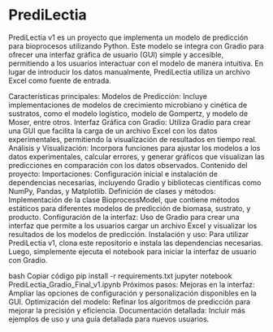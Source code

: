# PrediLectia
PrediLectia v1 es un proyecto que implementa un modelo de predicción para bioprocesos utilizando Python. Este modelo se integra con Gradio para ofrecer una interfaz gráfica de usuario (GUI) simple y accesible, permitiendo a los usuarios interactuar con el modelo de manera intuitiva. En lugar de introducir los datos manualmente, PrediLectia utiliza un archivo Excel como fuente de entrada.

Características principales:
Modelos de Predicción: Incluye implementaciones de modelos de crecimiento microbiano y cinética de sustratos, como el modelo logístico, modelo de Gompertz, y modelo de Moser, entre otros.
Interfaz Gráfica con Gradio: Utiliza Gradio para crear una GUI que facilita la carga de un archivo Excel con los datos experimentales, permitiendo la visualización de resultados en tiempo real.
Análisis y Visualización: Incorpora funciones para ajustar los modelos a los datos experimentales, calcular errores, y generar gráficos que visualizan las predicciones en comparación con los datos observados.
Contenido del proyecto:
Importaciones: Configuración inicial e instalación de dependencias necesarias, incluyendo Gradio y bibliotecas científicas como NumPy, Pandas, y Matplotlib.
Definición de clases y métodos: Implementación de la clase BioprocessModel, que contiene métodos estáticos para diferentes modelos de predicción de biomasa, sustrato, y producto.
Configuración de la interfaz: Uso de Gradio para crear una interfaz que permite a los usuarios cargar un archivo Excel y visualizar los resultados de los modelos de predicción.
Instalación y uso:
Para utilizar PrediLectia v1, clona este repositorio e instala las dependencias necesarias. Luego, simplemente ejecuta el notebook para iniciar la interfaz de usuario con Gradio.

bash
Copiar código
pip install -r requirements.txt
jupyter notebook PrediLectia_Gradio_Final_v1.ipynb
Próximos pasos:
Mejoras en la interfaz: Ampliar las opciones de configuración y personalización disponibles en la GUI.
Optimización del modelo: Refinar los algoritmos de predicción para mejorar la precisión y eficiencia.
Documentación detallada: Incluir más ejemplos de uso y una guía detallada para nuevos usuarios.
